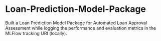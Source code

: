 # Loan-Prediction-Model-Package

Built a Loan Prediction Model Package for Automated Loan Approval Assessment while logging the performance and evaluation metrics in the MLFlow tracking URI (locally).
